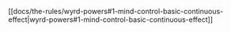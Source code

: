 
[[docs/the-rules/wyrd-powers#1-mind-control-basic-continuous-effect|wyrd-powers#1-mind-control-basic-continuous-effect]]
